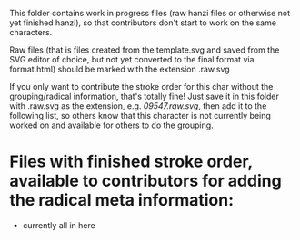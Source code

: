 This folder contains work in progress files (raw hanzi files or otherwise not yet finished hanzi), so that contributors don't start to work on the same characters.

Raw files (that is files created from the template.svg and saved from the SVG editor of choice, but not yet converted to the final format via format.html) should be marked with the extension .raw.svg

If you only want to contribute the stroke order for this char without the grouping/radical information, that's totally fine! Just save it in this folder with .raw.svg as the extension, e.g. *09547.raw.svg*, then add it to the following list, so others know that this character is not currently being worked on and available for others to do the grouping.

# Files with finished stroke order, available to contributors for adding the radical meta information:
- currently all in here